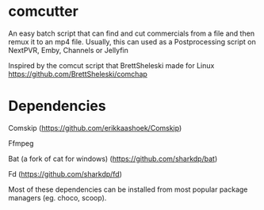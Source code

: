 # comcutter
An easy batch script that can find and cut commercials from a file and then remux it to an mp4 file. Usually, this can used as a Postprocessing script on NextPVR, Emby, Channels or Jellyfin

Inspired by the comcut script that BrettSheleski made for Linux https://github.com/BrettSheleski/comchap

# Dependencies
Comskip (https://github.com/erikkaashoek/Comskip)

Ffmpeg

Bat (a fork of cat for windows) (https://github.com/sharkdp/bat)

Fd (https://github.com/sharkdp/fd)

Most of these dependencies can be installed from most popular package managers (eg. choco, scoop). 
